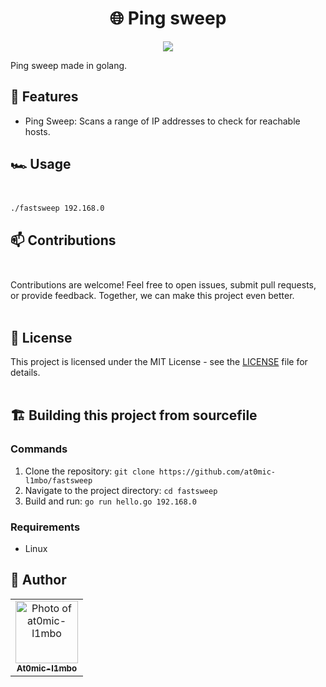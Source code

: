 <h1 align="center">🌐 Ping sweep</h1>

<p align="center"><img src="project_image.png"> </img></p>

<p>Ping sweep made in golang.</p>

## 🔑 Features

- Ping Sweep: Scans a range of IP addresses to check for reachable hosts.

## 🏎️ Usage<br></br>

``` bash
./fastsweep 192.168.0
```

## 📫 Contributions<br></br>

Contributions are welcome! Feel free to open issues, submit pull requests, or provide feedback. Together, we can make this project even better.<br></br>


## 📝 License

This project is licensed under the MIT License - see the [LICENSE](LICENSE) file for details.<br></br>

## 🏗️ Building this project from sourcefile

### Commands
1. Clone the repository: `git clone https://github.com/at0mic-l1mbo/fastsweep`
2. Navigate to the project directory: `cd fastsweep`
3. Build and run: `go run hello.go 192.168.0`
   
### Requirements
- Linux

## 🦄 Author

<table>
  <tr>
    <td align="center">
      <a href="#" title="author image">
        <img src="https://avatars.githubusercontent.com/u/134895141?v=4" width="100px;" alt="Photo of at0mic-l1mbo"/><br>
        <sub>
          <b>At0mic-l1mbo</b>
        </sub>
      </a>
    </td>
  </tr>
</table>
